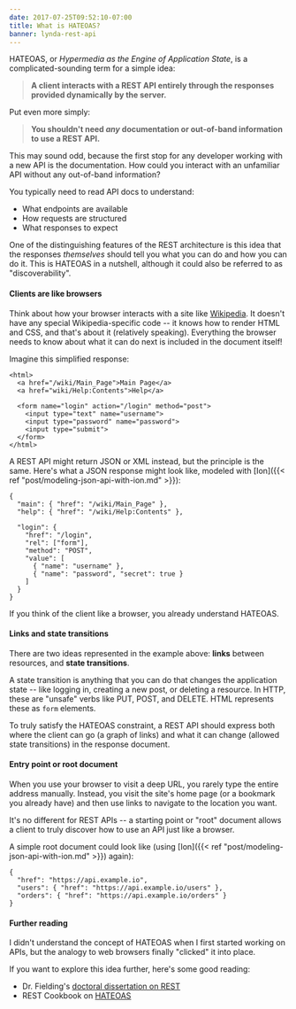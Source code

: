 ```yaml
---
date: 2017-07-25T09:52:10-07:00
title: What is HATEOAS?
banner: lynda-rest-api
---
```


HATEOAS, or _Hypermedia as the Engine of Application State_, is a complicated-sounding term for a simple idea:

> **A client interacts with a REST API entirely through the responses provided dynamically by the server.**

Put even more simply:

> **You shouldn't need _any_ documentation or out-of-band information to use a REST API.**

This may sound odd, because the first stop for any developer working with a new API is the documentation. How could you interact with an unfamiliar API without any out-of-band information?

<!--more-->

You typically need to read API docs to understand:

* What endpoints are available
* How requests are structured
* What responses to expect

One of the distinguishing features of the REST architecture is this idea that the responses _themselves_ should tell you what you can do and how you can do it. This is HATEOAS in a nutshell, although it could also be referred to as "discoverability".

#### Clients are like browsers

Think about how your browser interacts with a site like [Wikipedia][wiki]. It doesn't have any special Wikipedia-specific code -- it knows how to render HTML and CSS, and that's about it (relatively speaking). Everything the browser needs to know about what it can do next is included in the document itself!

Imagine this simplified response:

```
<html>
  <a href="/wiki/Main_Page">Main Page</a>
  <a href="wiki/Help:Contents">Help</a>

  <form name="login" action="/login" method="post">
    <input type="text" name="username">
    <input type="password" name="password">
    <input type="submit">
  </form>
</html>
```

A REST API might return JSON or XML instead, but the principle is the same. Here's what a JSON response might look like, modeled with [Ion]({{< ref "post/modeling-json-api-with-ion.md" >}}):

```
{
  "main": { "href": "/wiki/Main_Page" },
  "help": { "href": "/wiki/Help:Contents" },

  "login": {
    "href": "/login",
    "rel": ["form"],
    "method": "POST",
    "value": [
      { "name": "username" },
      { "name": "password", "secret": true }
    ]
  }
}
```

If you think of the client like a browser, you already understand HATEOAS.

#### Links and state transitions

There are two ideas represented in the example above: **links** between resources, and **state transitions**.

A state transition is anything that you can do that changes the application state -- like logging in, creating a new post, or deleting a resource. In HTTP, these are "unsafe" verbs like PUT, POST, and DELETE. HTML represents these as `form` elements.

To truly satisfy the HATEOAS constraint, a REST API should express both where the client can go (a graph of links) and what it can change (allowed state transitions) in the response document.

#### Entry point or root document

When you use your browser to visit a deep URL, you rarely type the entire address manually. Instead, you visit the site's home page (or a bookmark you already have) and then use links to navigate to the location you want.

It's no different for REST APIs -- a starting point or "root" document allows a client to truly discover how to use an API just like a browser.

A simple root document could look like (using [Ion]({{< ref "post/modeling-json-api-with-ion.md" >}}) again):

```
{
  "href": "https://api.example.io",
  "users": { "href": "https://api.example.io/users" },
  "orders": { "href": "https://api.example.io/orders" }
}
```

#### Further reading

I didn't understand the concept of HATEOAS when I first started working on APIs, but the analogy to web browsers finally "clicked" it into place.

If you want to explore this idea further, here's some good reading:

* Dr. Fielding's [doctoral dissertation on REST][fielding-rest]
* REST Cookbook on [HATEOAS][rest-cookbook-hateoas]


[wiki]: https://en.wikipedia.org/wiki/HATEOAS
[fielding-rest]: http://www.ics.uci.edu/~fielding/pubs/dissertation/rest_arch_style.htm
[rest-cookbook-hateoas]: http://restcookbook.com/Basics/hateoas/
